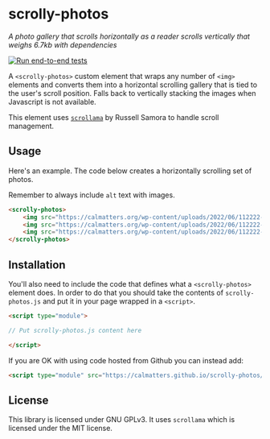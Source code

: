 # scrolly-photos

_A photo gallery that scrolls horizontally as a reader scrolls vertically that weighs 6.7kb with dependencies_

[![Run end-to-end tests](https://github.com/CALmatters/scrolly-photos/actions/workflows/test.yml/badge.svg)](https://github.com/CALmatters/scrolly-photos/actions/workflows/test.yml)

A <code>&lt;scrolly-photos&gt;</code> custom element that wraps any number of <code>&lt;img&gt;</code> elements and converts them into a horizontal scrolling gallery that is tied to the user's scroll position. Falls back to vertically stacking the images when Javascript is not available.

This element uses <a href="https://pudding.cool/process/introducing-scrollama/"><code>scrollama</code></a> by Russell Samora to handle scroll management.

## Usage

Here's an example. The code below creates a horizontally scrolling set of photos.

Remember to always include <code>alt</code> text with images.

```html
<scrolly-photos>
    <img src="https://calmatters.org/wp-content/uploads/2022/06/112222-Mobile-Home-Parks-in-Stockton-RL-CM-03.jpg" alt="Mattresses lay on top of each other in a makeshift playground at Stockton Park Village in Stockton on Nov. 22, 2022. Bob Riley, 87, lives in the area where he states that the owner let the park go and garbage hasn't been picked up for months. Photo by Rahul Lal, CalMatters">
    <img src="https://calmatters.org/wp-content/uploads/2022/06/112222-Mobile-Home-Parks-in-Stockton-RL-CM-16.jpg" alt="Garbage piles at Stockton Park Village in Stockton on Nov. 22, 2022. Photo by Rahul Lal, CalMatters.">
    <img src="https://calmatters.org/wp-content/uploads/2022/06/112222-Mobile-Home-Parks-in-Stockton-RL-CM-34.jpg" alt="Trash and debris at Stockton Park village on Nov. 22, 2022. Photo by Rahul Lal, CalMatters">
</scrolly-photos>
```

## Installation

You'll also need to include the code that defines what a `<scrolly-photos>` element does. In order to do that you should take the contents of `scrolly-photos.js` and put it in your page wrapped in a `<script>`.
```html
<script type="module">

// Put scrolly-photos.js content here

</script>
````

If you are OK with using code hosted from Github you can instead add:
```html
<script type="module" src="https://calmatters.github.io/scrolly-photos/scrolly-photos.js"></script>
```

## License

This library is licensed under GNU GPLv3. It uses `scrollama` which is licensed under the MIT license.
